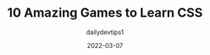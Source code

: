 ---
author: dailydevtips1
date: 2022-03-07
permalink: false
publisher: thepracticaldev
tags:
  - css
  - learning
target_url: https://dev.to/dailydevtips1/10-amazing-games-to-learn-css-382i
title: 10 Amazing Games to Learn CSS
---